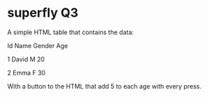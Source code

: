 # superfly Q3

A simple HTML table that contains the data:

Id Name Gender Age

1 David M 20

2 Emma F 30

With a button to the HTML that add 5 to each age with every press.
